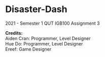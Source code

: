# Disaster-Dash
2021 - Semester 1
QUT IGB100 Assignment 3

**Credits:** <br>
Aiden Cran: Programmer, Level Designer <br>
Hue Do: Programmer, Level Designer <br>
Ereef: Game Designer
